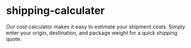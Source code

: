 # shipping-calculater
Our cost calculator makes it easy to estimate your shipment costs. Simply enter your origin, destination, and package weight for a quick shipping quote.
